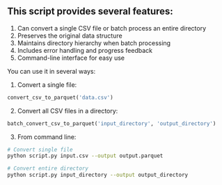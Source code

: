 ## This script provides several features:
1. Can convert a single CSV file or batch process an entire directory
2. Preserves the original data structure
3. Maintains directory hierarchy when batch processing
4. Includes error handling and progress feedback
5. Command-line interface for easy use

You can use it in several ways:

1. Convert a single file:
```python
convert_csv_to_parquet('data.csv')
```

2. Convert all CSV files in a directory:
```python
batch_convert_csv_to_parquet('input_directory', 'output_directory')
```

3. From command line:
```bash
# Convert single file
python script.py input.csv --output output.parquet

# Convert entire directory
python script.py input_directory --output output_directory
```
